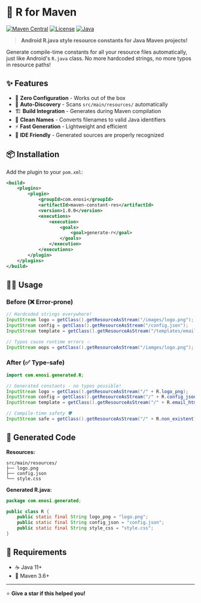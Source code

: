 # 🚀 R for Maven

[![Maven Central](https://img.shields.io/maven-central/v/com.enosi/maven-constant-res.svg)](https://central.sonatype.com/artifact/com.enosi/maven-constant-res)
[![License](https://img.shields.io/badge/License-Apache%202.0-blue.svg)](https://opensource.org/licenses/Apache-2.0)
[![Java](https://img.shields.io/badge/Java-11%2B-brightgreen.svg)](https://openjdk.java.net/)

> **Android R.java style resource constants for Java Maven projects!**

Generate compile-time constants for all your resource files automatically, just like Android's `R.java` class. No more hardcoded strings, no more typos in resource paths!

## ✨ Features

- 🎯 **Zero Configuration** - Works out of the box
- 📁 **Auto-Discovery** - Scans `src/main/resources/` automatically  
- 🏗️ **Build Integration** - Generates during Maven compilation
- 🎨 **Clean Names** - Converts filenames to valid Java identifiers
- ⚡ **Fast Generation** - Lightweight and efficient
- 🔧 **IDE Friendly** - Generated sources are properly recognized

## 📦 Installation

Add the plugin to your `pom.xml`:

```xml
<build>
    <plugins>
        <plugin>
            <groupId>com.enosi</groupId>
            <artifactId>maven-constant-res</artifactId>
            <version>1.0.0</version>
            <executions>
                <execution>
                    <goals>
                        <goal>generate-r</goal>
                    </goals>
                </execution>
            </executions>
        </plugin>
    </plugins>
</build>
```

## 🏃‍♂️ Usage

### Before (❌ Error-prone)
```java
// Hardcoded strings everywhere!
InputStream logo = getClass().getResourceAsStream("/images/logo.png");
InputStream config = getClass().getResourceAsStream("/config.json"); 
InputStream template = getClass().getResourceAsStream("/templates/email.html");

// Typos cause runtime errors 💥
InputStream oops = getClass().getResourceAsStream("/iamges/logo.png"); // Whoops!
```

### After (✅ Type-safe)
```java
import com.enosi.generated.R;

// Generated constants - no typos possible!
InputStream logo = getClass().getResourceAsStream("/" + R.logo_png);
InputStream config = getClass().getResourceAsStream("/" + R.config_json);
InputStream template = getClass().getResourceAsStream("/" + R.email_html);

// Compile-time safety 🛡️
InputStream safe = getClass().getResourceAsStream("/" + R.non_existent); // Won't compile!
```

## 📂 Generated Code

**Resources:**
```
src/main/resources/
├── logo.png
├── config.json
└── style.css
```

**Generated R.java:**
```java
package com.enosi.generated;

public class R {
    public static final String logo_png = "logo.png";
    public static final String config_json = "config.json";
    public static final String style_css = "style.css";
}
```

## 🔧 Requirements

- ☕ Java 11+
- 🔨 Maven 3.6+

---

⭐ **Give a star if this helped you!**
